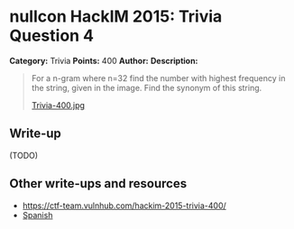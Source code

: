 # nullcon HackIM 2015: Trivia Question 4

**Category:** Trivia
**Points:** 400
**Author:**
**Description:**

>For a n-gram where n=32 find the number with highest frequency in the string, given in the image. Find the synonym of this string.
>
>	[Trivia-400.jpg](Trivia-400.jpg)

## Write-up

(TODO)

## Other write-ups and resources

* <https://ctf-team.vulnhub.com/hackim-2015-trivia-400/>
* [Spanish](https://blog.ka0labs.net/post/20/)
